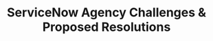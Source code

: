---
highlight: "false" 
title: "ServiceNow Agency Challenges & Proposed Resolutions"
description: "In February 2022, the ITVMO began evaluating ServiceNow through the OEM Assessment Process. As a result of the Assessment, the ITVMO identified common challenges for Federal agencies focused on best practices and operations and maintenance."
url-link: "https://community.max.gov/download/attachments/2314102898/ServiceNow%20-%20Challenges%20and%20Proposed%20Resolutions%20Overview.pdf?api=v2"
type: "PDF"
gov-only: "true"
is-external: "false"
publication-date: "August 01, 2022"
reading-time: "25"
resource-type: "report"
filter: "acquisition-best-practices"
audience: "contracts-acquisitions"
branded-offerings: "oem-acquisition-initiatives"
---